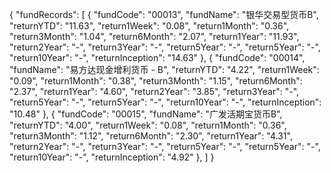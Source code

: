 
{
    "fundRecords": [
        {
	        "fundCode":     "00013",
	        "fundName":     "银华交易型货币B",
	        "returnYTD":    "11.63",
	        "return1Week":  "0.08",
	        "return1Month": "0.36",
	        "return3Month": "1.04",
	        "return6Month": "2.07",
	        "return1Year":  "11.93",
	        "return2Year":  "-",
	        "return3Year":  "-",
	        "return5Year":  "-",
	        "return5Year":  "-",
	        "return10Year": "-",
	        "returnInception": "14.63"
        },
		   {
	        "fundCode":     "00014",
          "fundName": "易方达现金增利货币 - B",
          "returnYTD": "4.22",
          "return1Week": "0.09",
          "return1Month": "0.38",
          "return3Month": "1.15",
          "return6Month": "2.37",
          "return1Year": "4.60",
          "return2Year": "3.85",
          "return3Year": "-",
          "return5Year": "-",
          "return5Year": "-",
          "return10Year": "-",
          "returnInception": "10.48"
        },
		   {
	        "fundCode":     "00015",
        "fundName": "广发活期宝货币B",
        "returnYTD": "4.00",
        "return1Week": "0.08",
        "return1Month": "0.36",
        "return3Month": "1.12",
        "return6Month": "2.30",
        "return1Year": "4.31",
        "return2Year": "-",
        "return3Year": "-",
        "return5Year": "-",
        "return5Year": "-",
        "return10Year": "-",
        "returnInception": "4.92"
      },
	]
}
